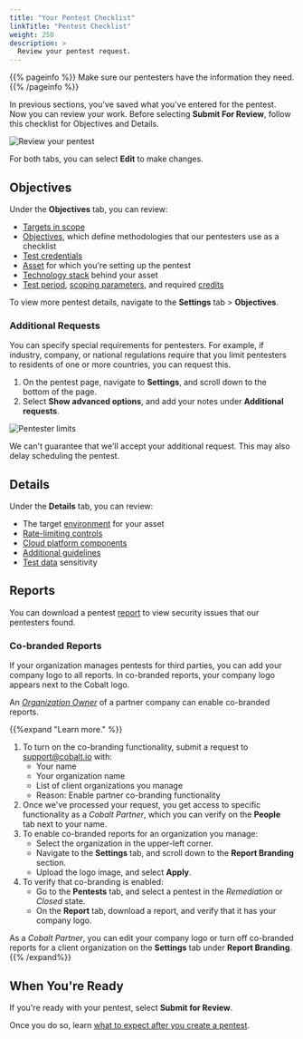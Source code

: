 ```yaml
---
title: "Your Pentest Checklist"
linkTitle: "Pentest Checklist"
weight: 250
description: >
  Review your pentest request.
---
```


{{% pageinfo %}}
Make sure our pentesters have the information they need.
{{% /pageinfo %}}

In previous sections, you've saved what you've entered for the pentest.
Now you can review your work. Before selecting **Submit For Review**, follow this checklist for Objectives and Details.

![Review your pentest](/gsg/ReviewPentest.png "Review pentest details")

For both tabs, you can select **Edit** to make changes.

## Objectives

Under the **Objectives** tab, you can review:

- [Targets in scope](../pentest-objectives/pentest-target)
- [Objectives](../pentest-objectives/methodologies/), which define methodologies that our pentesters use as a checklist
- [Test credentials](../pentest-objectives/test-credentials)
- [Asset](/getting-started/assets/) for which you're setting up the pentest
- [Technology stack](/getting-started/pentest-objectives/stack/) behind your asset
- [Test period](/getting-started/planning/#schedule-the-pentest), [scoping parameters](/getting-started/planning/#scope-the-pentest), and required [credits](/getting-started/planning/#view-required-credits)

To view more pentest details, navigate to the **Settings** tab > **Objectives**.

### Additional Requests

You can specify special requirements for pentesters. For example, if
industry, company, or national regulations require that you limit pentesters
to residents of one or more countries, you can request this.

1. On the pentest page, navigate to **Settings**, and scroll down to the bottom of the page.
1. Select **Show advanced options**, and add your notes under **Additional requests**.

![Pentester limits](/gsg/AdditionalRequests.png "Specify legal or regulatory limitations on pentesters.")

We can't guarantee that we'll accept your additional request. This may also delay scheduling the pentest.

## Details

Under the **Details** tab, you can review:

- The target [environment](/getting-started/details/#environment) for your asset
- [Rate-limiting controls](/getting-started/details/#controls)
- [Cloud platform components](/getting-started/details/#cloud-platform-components)
- [Additional guidelines](/getting-started/details/#additional-guidelines)
- [Test data](/getting-started/details/#test-data) sensitivity

## Reports

You can download a pentest [report](/platform-deep-dive/pentests/reports/) to view security issues that our pentesters found.

### Co-branded Reports

If your organization manages pentests for third parties, you can add your company logo to all reports. In co-branded reports, your company logo appears next to the Cobalt logo.

An [_Organization Owner_](/getting-started/glossary/#organization-owner) of a partner company can enable co-branded reports.

{{%expand "Learn more." %}}

<ol>
<li>To turn on the co-branding functionality, submit a request to <a href="mailto:support@cobalt.io">support@cobalt.io</a> with:
<ul><li>Your name</li>
<li>Your organization name</li>
<li>List of client organizations you manage</li>
<li>Reason: Enable partner co-branding functionality</li></ul></li>

<li>Once we've processed your request, you get access to specific functionality as a <i>Cobalt Partner</i>, which you can verify on the <b>People</b> tab next to your name.</li>

<li>To enable co-branded reports for an organization you manage:
<ul><li>Select the organization in the upper-left corner.</li>
<li>Navigate to the <b>Settings</b> tab, and scroll down to the <b>Report Branding</b> section.</li>
<li>Upload the logo image, and select <b>Apply</b>.</li></ul></li>

<li>To verify that co-branding is enabled:
<ul><li>Go to the <b>Pentests</b> tab, and select a pentest in the <i>Remediation</i> or <i>Closed</i> state.</li>
<li>On the <b>Report</b> tab, download a report, and verify that it has your company logo.</li></ul></li>
</ol>

As a _Cobalt Partner_, you can edit your company logo or turn off co-branded reports for a client organization on the **Settings** tab under **Report Branding**.
{{% /expand%}}

## When You're Ready

If you're ready with your pentest, select **Submit for Review**.

Once you do so, learn [what to expect after you create a
pentest](../what-to-expect).
